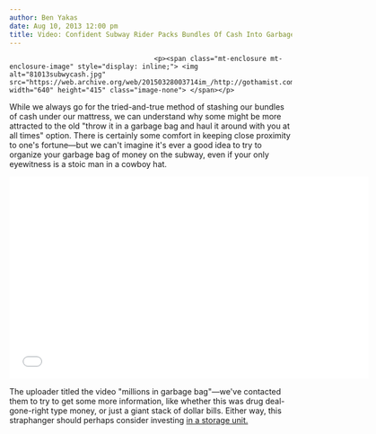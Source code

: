 ```yaml
---
author: Ben Yakas
date: Aug 10, 2013 12:00 pm
title: Video: Confident Subway Rider Packs Bundles Of Cash Into Garbage Bag
---
```


	
										<p><span class="mt-enclosure mt-enclosure-image" style="display: inline;"> <img alt="81013subwycash.jpg" src="https://web.archive.org/web/20150328003714im_/http://gothamist.com/attachments/byakas/81013subwycash.jpg" width="640" height="415" class="image-none"> </span></p>

<p>While we always go for the tried-and-true method of stashing our bundles of cash under our mattress, we can understand why some might be more attracted to the old &quot;throw it in a garbage bag and haul it around with you at all times&quot; option. There is certainly some comfort in keeping close proximity to one&apos;s fortune&#x2014;but we can&apos;t imagine it&apos;s ever a good idea to try to organize your garbage bag of money on the subway, even if your only eyewitness is a stoic man in a cowboy hat.</p>

<p><iframe width="640" height="360" src="//web.archive.org/web/20150328003714if_/http://www.youtube.com/embed/US8GNKBysgM" frameborder="0" allowfullscreen></iframe></p>

<p>The uploader titled the video &quot;millions in garbage bag&quot;&#x2014;we&apos;ve contacted them to try to get some more information, like whether this was drug deal-gone-right type money, or just a giant stack of dollar bills. Either way, this straphanger should perhaps consider investing <a href="https://web.archive.org/web/20150328003714/http://www.tv.com/news/breaking-bad-how-much-cash-was-in-that-storage-unit-29497/">in a storage unit.</a></p>					
										
									
				